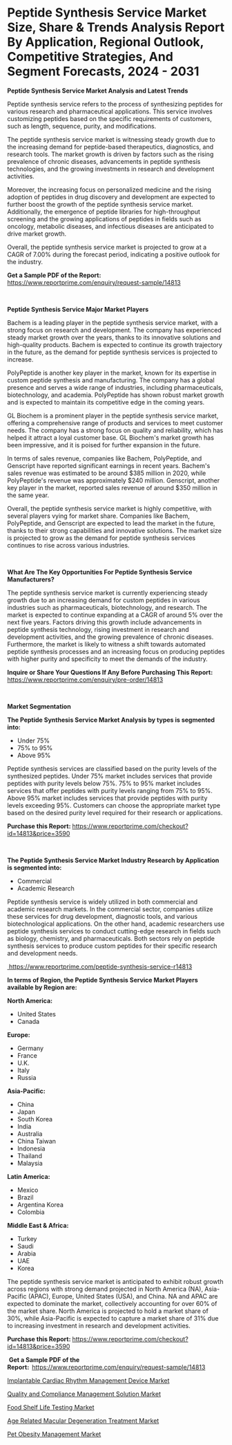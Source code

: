 <p><h1>Peptide Synthesis Service Market Size, Share & Trends Analysis Report By Application, Regional Outlook, Competitive Strategies, And Segment Forecasts, 2024 - 2031</h1></p><p><strong>Peptide Synthesis Service Market Analysis and Latest Trends</strong></p>
<p><p>Peptide synthesis service refers to the process of synthesizing peptides for various research and pharmaceutical applications. This service involves customizing peptides based on the specific requirements of customers, such as length, sequence, purity, and modifications.</p><p>The peptide synthesis service market is witnessing steady growth due to the increasing demand for peptide-based therapeutics, diagnostics, and research tools. The market growth is driven by factors such as the rising prevalence of chronic diseases, advancements in peptide synthesis technologies, and the growing investments in research and development activities.</p><p>Moreover, the increasing focus on personalized medicine and the rising adoption of peptides in drug discovery and development are expected to further boost the growth of the peptide synthesis service market. Additionally, the emergence of peptide libraries for high-throughput screening and the growing applications of peptides in fields such as oncology, metabolic diseases, and infectious diseases are anticipated to drive market growth.</p><p>Overall, the peptide synthesis service market is projected to grow at a CAGR of 7.00% during the forecast period, indicating a positive outlook for the industry.</p></p>
<p><strong>Get a Sample PDF of the Report:&nbsp;</strong> <a href="https://www.reportprime.com/enquiry/request-sample/14813">https://www.reportprime.com/enquiry/request-sample/14813</a></p>
<p>&nbsp;</p>
<p><strong>Peptide Synthesis Service Major Market Players</strong></p>
<p><p>Bachem is a leading player in the peptide synthesis service market, with a strong focus on research and development. The company has experienced steady market growth over the years, thanks to its innovative solutions and high-quality products. Bachem is expected to continue its growth trajectory in the future, as the demand for peptide synthesis services is projected to increase.</p><p>PolyPeptide is another key player in the market, known for its expertise in custom peptide synthesis and manufacturing. The company has a global presence and serves a wide range of industries, including pharmaceuticals, biotechnology, and academia. PolyPeptide has shown robust market growth and is expected to maintain its competitive edge in the coming years.</p><p>GL Biochem is a prominent player in the peptide synthesis service market, offering a comprehensive range of products and services to meet customer needs. The company has a strong focus on quality and reliability, which has helped it attract a loyal customer base. GL Biochem's market growth has been impressive, and it is poised for further expansion in the future.</p><p>In terms of sales revenue, companies like Bachem, PolyPeptide, and Genscript have reported significant earnings in recent years. Bachem's sales revenue was estimated to be around $385 million in 2020, while PolyPeptide's revenue was approximately $240 million. Genscript, another key player in the market, reported sales revenue of around $350 million in the same year.</p><p>Overall, the peptide synthesis service market is highly competitive, with several players vying for market share. Companies like Bachem, PolyPeptide, and Genscript are expected to lead the market in the future, thanks to their strong capabilities and innovative solutions. The market size is projected to grow as the demand for peptide synthesis services continues to rise across various industries.</p></p>
<p>&nbsp;</p>
<p><strong>What Are The Key Opportunities For Peptide Synthesis Service Manufacturers?</strong></p>
<p><p>The peptide synthesis service market is currently experiencing steady growth due to an increasing demand for custom peptides in various industries such as pharmaceuticals, biotechnology, and research. The market is expected to continue expanding at a CAGR of around 5% over the next five years. Factors driving this growth include advancements in peptide synthesis technology, rising investment in research and development activities, and the growing prevalence of chronic diseases. Furthermore, the market is likely to witness a shift towards automated peptide synthesis processes and an increasing focus on producing peptides with higher purity and specificity to meet the demands of the industry.</p></p>
<p><strong>Inquire or Share Your Questions If Any Before Purchasing This Report:</strong> <a href="https://www.reportprime.com/enquiry/pre-order/14813">https://www.reportprime.com/enquiry/pre-order/14813</a></p>
<p>&nbsp;</p>
<p><strong>Market Segmentation</strong></p>
<p><strong>The Peptide Synthesis Service Market Analysis by types is segmented into:</strong></p>
<p><ul><li>Under 75%</li><li>75% to 95%</li><li>Above 95%</li></ul></p>
<p><p>Peptide synthesis services are classified based on the purity levels of the synthesized peptides. Under 75% market includes services that provide peptides with purity levels below 75%. 75% to 95% market includes services that offer peptides with purity levels ranging from 75% to 95%. Above 95% market includes services that provide peptides with purity levels exceeding 95%. Customers can choose the appropriate market type based on the desired purity level required for their research or applications.</p></p>
<p><strong>Purchase this Report:&nbsp;</strong><a href="https://www.reportprime.com/checkout?id=14813&price=3590">https://www.reportprime.com/checkout?id=14813&price=3590</a></p>
<p>&nbsp;</p>
<p><strong>The Peptide Synthesis Service Market Industry Research by Application is segmented into:</strong></p>
<p><ul><li>Commercial</li><li>Academic Research</li></ul></p>
<p><p>Peptide synthesis service is widely utilized in both commercial and academic research markets. In the commercial sector, companies utilize these services for drug development, diagnostic tools, and various biotechnological applications. On the other hand, academic researchers use peptide synthesis services to conduct cutting-edge research in fields such as biology, chemistry, and pharmaceuticals. Both sectors rely on peptide synthesis services to produce custom peptides for their specific research and development needs.</p></p>
<p><a href="https://www.reportprime.com/peptide-synthesis-service-r14813">&nbsp;https://www.reportprime.com/peptide-synthesis-service-r14813</a></p>
<p><strong>In terms of Region, the Peptide Synthesis Service Market Players available by Region are:</strong></p>
<p>
    <p> <strong> North America: </strong>
        <ul>
            <li>United States</li>
            <li>Canada</li>
        </ul>
        </p> 
    <p> <strong> Europe: </strong>
        <ul>
            <li>Germany</li>
            <li>France</li>
            <li>U.K.</li>
            <li>Italy</li>
            <li>Russia</li>
        </ul>
        </p> 
    <p> <strong> Asia-Pacific: </strong>
        <ul>
            <li>China</li>
            <li>Japan</li>
            <li>South Korea</li>
            <li>India</li>
            <li>Australia</li>
            <li>China Taiwan</li>
            <li>Indonesia</li>
            <li>Thailand</li>
            <li>Malaysia</li>
        </ul>
        </p> 
    <p> <strong> Latin America: </strong>
        <ul>
            <li>Mexico</li>
            <li>Brazil</li>
            <li>Argentina Korea</li>
            <li>Colombia</li>
        </ul>
        </p> 
    <p> <strong> Middle East & Africa: </strong>
        <ul>
            <li>Turkey</li>
            <li>Saudi</li>
            <li>Arabia</li>
            <li>UAE</li>
            <li>Korea</li>
        </ul>
    </p>
    </p>
<p><p>The peptide synthesis service market is anticipated to exhibit robust growth across regions with strong demand projected in North America (NA), Asia-Pacific (APAC), Europe, United States (USA), and China. NA and APAC are expected to dominate the market, collectively accounting for over 60% of the market share. North America is projected to hold a market share of 30%, while Asia-Pacific is expected to capture a market share of 31% due to increasing investment in research and development activities.</p></p>
<p><strong>Purchase this Report: </strong><a href="https://www.reportprime.com/checkout?id=14813&price=3590">https://www.reportprime.com/checkout?id=14813&price=3590</a></p>
<p>&nbsp;<strong>Get a Sample PDF of the Report:&nbsp;&nbsp;</strong><a href="https://www.reportprime.com/enquiry/request-sample/14813">https://www.reportprime.com/enquiry/request-sample/14813</a></p>
<p><strong></strong></p>
<p><p><a href="https://medium.com/@duron7928/implantable-cardiac-rhythm-management-device-market-size-by-type-pacemaker-icds-crt-by-product-49934d103981">Implantable Cardiac Rhythm Management Device Market</a></p><p><a href="https://issuu.com/reportprime-2/docs/quality-and-compliance-management-solution-market-">Quality and Compliance Management Solution Market</a></p><p><a href="https://issuu.com/reportprime-2/docs/food-shelf-life-testing-market-size-2030.pptx">Food Shelf Life Testing Market</a></p><p><a href="https://github.com/Krish2023na/Market-Research-Report-List-5/blob/main/age-related-macular-degeneration-treatment-market.md">Age Related Macular Degeneration Treatment Market</a></p><p><a href="https://medium.com/@duron7928/pet-obesity-management-market-global-market-insights-and-sales-trends-2024-to-2031-659b683e8752">Pet Obesity Management Market</a></p></p>